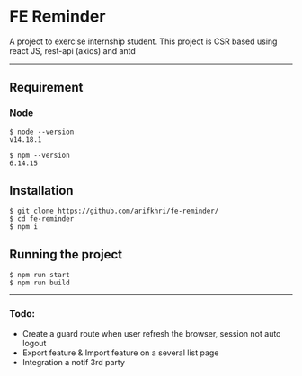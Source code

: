 # FE Reminder

A project to exercise internship student. This project is CSR based using react JS, rest-api (axios) and antd

---
## Requirement

### Node

    $ node --version
    v14.18.1

    $ npm --version
    6.14.15
    
## Installation

    $ git clone https://github.com/arifkhri/fe-reminder/
    $ cd fe-reminder
    $ npm i

## Running the project

    $ npm run start
    $ npm run build
    
    
---
### Todo:
- Create a guard route when user refresh the browser, session not auto logout
- Export feature & Import feature on a several list page
- Integration a notif 3rd party

